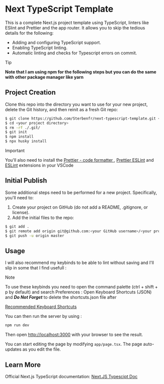 # Next TypeScript Template

This is a complete Next.js project template using TypeScript, linters like
ESlint and Prettier and the app router. It allows you to skip the tedious
details for the following:

-   Adding and configuring TypeScript support.
-   Enabling TypeScript linting.
-   Automatic linting and checks for Typescript errors on commit.

> [!TIP]  
> **Note that I am using npm for the following steps but you can do the same
> with other package manager like yarn**

## Project Creation

Clone this repo into the directory you want to use for your new project, delete
the Git history, and then reinit as a fresh Git repo:

```bash
$ git clone https://github.com/Sterbenfr/next-typescript-template.git <your project directory>
$ cd <your project directory>
$ rm -rf ./.git/
$ git init
$ npm install
$ npx husky install
```

> [!IMPORTANT]  
> You'll also need to install the
> [Prettier - code formatter ](https://marketplace.visualstudio.com/items?itemName=esbenp.prettier-vscode),
> [Prettier ESLint](https://marketplace.visualstudio.com/items?itemName=rvest.vs-code-prettier-eslint)
> and
> [ESLint](https://marketplace.visualstudio.com/items?itemName=dbaeumer.vscode-eslint)
> extensions in your VSCode

## Initial Publish

Some additional steps need to be performed for a new project. Specifically,
you'll need to:

1. Create your project on GitHub (do not add a README, .gitignore, or license).
2. Add the initial files to the repo:

```bash
$ git add .
$ git remote add origin git@github.com:<your GitHub username>/<your project name>
$ git push -u origin master
```

## Usage

I will also recommend my keybinds to be able to lint without saving and I'll
slip in some that I find usefull :

> [!NOTE]  
> To use these keybinds you need to open the command palette (ctrl + shift + p
> by default) and search Preferences : Open Keyboard Shortcuts (JSON) and **_Do
> Not Forget_** to delete the shortcuts.json file after

[Recommended Keyboard Shortcuts](./shortcuts.json)

You can then run the server by using :

```bash
npm run dev
```

Then open [http://localhost:3000](http://localhost:3000) with your browser to
see the result.

You can start editing the page by modifying `app/page.tsx`. The page
auto-updates as you edit the file.

## Learn More

Official Next.js TypeScript documentation:
[Next.JS Typescipt Doc](https://nextjs.org/docs/basic-features/typescript)
